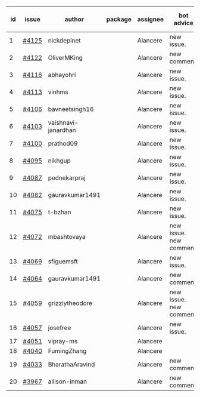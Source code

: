 | id | issue | author | package | assignee | bot advice | created date of issue | target release date | date from target |
| ------ | ------ | ------ | ------ | ------ | ------ | ------ | ------ | :-----: |
| 1 | [#4125](https://github.com/Azure/sdk-release-request/issues/4125) | nickdepinet |  | Alancere | new issue. | 05-04 | 05-26 |  |
| 2 | [#4122](https://github.com/Azure/sdk-release-request/issues/4122) | OliverMKing |  | Alancere | new comment. | 05-01 | 05-26 |  |
| 3 | [#4116](https://github.com/Azure/sdk-release-request/issues/4116) | abhayohri |  | Alancere | new issue. | 05-01 | 05-26 |  |
| 4 | [#4113](https://github.com/Azure/sdk-release-request/issues/4113) | vinhms |  | Alancere | new issue. | 04-28 | 05-26 |  |
| 5 | [#4106](https://github.com/Azure/sdk-release-request/issues/4106) | bavneetsingh16 |  | Alancere | new issue. | 04-28 | 05-26 |  |
| 6 | [#4103](https://github.com/Azure/sdk-release-request/issues/4103) | vaishnavi-janardhan |  | Alancere | new issue. | 04-27 | 05-26 |  |
| 7 | [#4100](https://github.com/Azure/sdk-release-request/issues/4100) | prathod09 |  | Alancere | new issue. | 04-26 | 05-26 |  |
| 8 | [#4095](https://github.com/Azure/sdk-release-request/issues/4095) | nikhgup |  | Alancere | new issue. | 04-26 | 05-26 |  |
| 9 | [#4087](https://github.com/Azure/sdk-release-request/issues/4087) | pednekarpraj |  | Alancere | new issue. | 04-25 | 05-26 |  |
| 10 | [#4082](https://github.com/Azure/sdk-release-request/issues/4082) | gauravkumar1491 |  | Alancere | new issue. | 04-24 | 05-26 |  |
| 11 | [#4075](https://github.com/Azure/sdk-release-request/issues/4075) | t-bzhan |  | Alancere | new issue. | 04-23 | 05-26 |  |
| 12 | [#4072](https://github.com/Azure/sdk-release-request/issues/4072) | mbashtovaya |  | Alancere | new issue. new comment. | 04-21 | 05-26 |  |
| 13 | [#4069](https://github.com/Azure/sdk-release-request/issues/4069) | sfiguemsft |  | Alancere | new issue. | 04-20 | 05-26 |  |
| 14 | [#4064](https://github.com/Azure/sdk-release-request/issues/4064) | gauravkumar1491 |  | Alancere | new comment. | 04-18 | 05-26 |  |
| 15 | [#4059](https://github.com/Azure/sdk-release-request/issues/4059) | grizzlytheodore |  | Alancere | new issue. new comment. | 04-18 | 05-26 |  |
| 16 | [#4057](https://github.com/Azure/sdk-release-request/issues/4057) | josefree |  | Alancere | new issue. | 04-18 | 05-26 |  |
| 17 | [#4051](https://github.com/Azure/sdk-release-request/issues/4051) | vipray-ms |  | Alancere |  | 04-17 | 05-26 |  |
| 18 | [#4040](https://github.com/Azure/sdk-release-request/issues/4040) | FumingZhang |  | Alancere |  | 04-13 | 04-28 |  |
| 19 | [#4033](https://github.com/Azure/sdk-release-request/issues/4033) | BharathaAravind |  | Alancere | new comment. | 04-12 | 04-28 |  |
| 20 | [#3967](https://github.com/Azure/sdk-release-request/issues/3967) | allison-inman |  | Alancere | new comment. | 03-22 | 04-28 |  |
